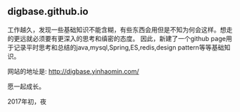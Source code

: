 ## digbase.github.io

工作越久，发现一些基础知识不能含糊，有些东西会用但是不知为何会这样。想走的更远就必须要有更深入的思考和缜密的态度。 因此，新建了一个github page用于记录平时思考和总结的java,mysql,Spring,ES,redis,design pattern等等基础知识。

网站的地址是: http://digbase.yinhaomin.com/

愿一起成长。

2017年初，夜

